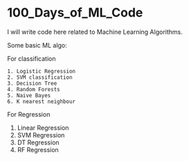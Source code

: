 # 100_Days_of_ML_Code
I will write code here related to Machine Learning Algorithms.

Some basic ML algo:

  For classification
  
    1. Logistic Regression
    2. SVM classification
    3. Decision Tree
    4. Random Forests
    5. Naive Bayes
    6. K nearest neighbour

    
  For Regression
   1. Linear Regression
   2. SVM Regression
   3. DT Regression
   4. RF Regression
